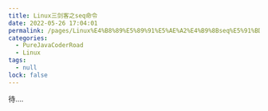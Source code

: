 ```yaml
---
title: Linux三剑客之seq命令
date: 2022-05-26 17:04:01
permalink: /pages/Linux%E4%B8%89%E5%89%91%E5%AE%A2%E4%B9%8Bseq%E5%91%BD%E4%BB%A4
categories: 
  - PureJavaCoderRoad
  - Linux
tags: 
  - null
lock: false
---
```

待....